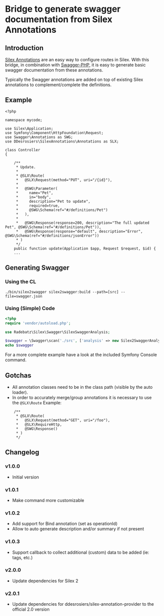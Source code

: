 Bridge to generate swagger documentation from Silex Annotations
===============================================================

## Introduction
[Silex Annotations](https://github.com/danadesrosiers/silex-annotation-provider) are an easy way to configure
routes in Silex.
With this bridge, in combination with [Swagger-PHP](https://github.com/zircote/swagger-php), it is easy to generate basic swagger documentation from these annotations.

Typically the Swagger annotations are added on top of existing Silex annotations to complement/complete the definitions.


## Example
````
<?php

namespace mycode;

use Silex\Application;
use Symfony\Component\HttpFoundation\Request;
use Swagger\Annotations as SWG;
use DDesrosiers\SilexAnnotations\Annotations as SLX;

class Controller
{

    /**
     * Update.
     *
     * @SLX\Route(
     *   @SLX\Request(method="PUT", uri="/{id}"),
     *
     *   @SWG\Parameter(
     *     name="Pet",
     *     in="body",
     *     description="Pet to update",
     *     required=true,
     *     @SWG\Schema(ref="#/definitions/Pet")
     *   ),
     *
     *   @SWG\Response(response=200, description="The full updated Pet", @SWG\Schema(ref="#/definitions/Pet")),
     *   @SWG\Response(response="default", description="Error", @SWG\Schema(ref="#/definitions/jsonError"))
     * )
     */
    public function update(Application $app, Request $request, $id) {
    ...

````


## Generating Swagger
### Using the CL
````
./bin/silex2swagger silex2swagger:build --path=[src] --file=swagger.json
````

### Using (Simple) Code
```php
<?php
require 'vendor/autoload.php';

use Radebatz\Silex\Swagger\SilexSwaggerAnalysis;

$swagger = \Swagger\scan('./src', ['analysis' => new Silex2SwaggerAnalysis([], null, new Silex2SwaggerConverter(new Application()))]);
echo $swagger
```

For a more complete example have a look at the included Symfony Console command.


## Gotchas
* All annotation classes need to be in the class path (visible by the auto loader).
* In order to accurately merge/group annotations it is necessary to use the `@SLX\Route`
  Example:
````
    /**
     * @SLX\Route(
     *   @SLX\Request(method="GET", uri="/foo"),
     *   @SLX\RequireHttp,
     *   @SWG\Response()
     * )
     */
````


## Changelog

### v1.0.0
* Initial version

### v1.0.1
* Make command more customizable

### v1.0.2
* Add support for Bind annotation (set as operationId)
* Allow to auto generate description and/or summary if not present

### v1.0.3
* Support callback to collect additional (custom) data to be added (ie: tags, etc.)

### v2.0.0
* Update dependencies for Silex 2

### v2.0.1
* Update dependencies for ddesrosiers/silex-annotation-provider to the official 2.0 version
